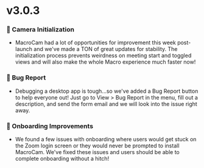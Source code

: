 # v3.0.3

### 📸 Camera Initialization
 - MacroCam had a lot of opportunities for improvement this week post-launch and we've made a TON of great updates for stability. The initialization process prevents weirdness on meeting start and toggled views and will also make the whole Macro experience much faster now!

### 📝 Bug Report
 - Debugging a desktop app is tough...so we've added a Bug Report button to help everyone out! Just go to View > Bug Report in the menu, fill out a description, and send the form email and we will look into the issue right away.

### 🗽 Onboarding Improvements
 - We found a few issues with onboarding where users would get stuck on the Zoom login screen or they would never be prompted to install MacroCam. We've fixed these issues and users should be able to complete onboarding without a hitch!
